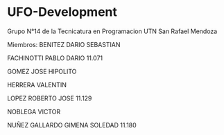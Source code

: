 # UFO-Development
Grupo N°14 de la Tecnicatura en Programacion UTN San Rafael Mendoza

Miembros:
BENITEZ DARIO SEBASTIAN

FACHINOTTI PABLO DARIO 11.071

GOMEZ JOSE HIPOLITO

HERRERA VALENTIN

LOPEZ ROBERTO JOSE 11.129

NOBLEGA VICTOR

NUÑEZ GALLARDO GIMENA SOLEDAD 11.180

